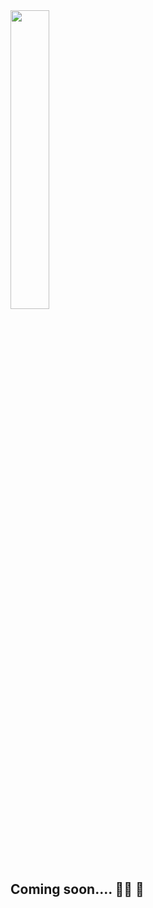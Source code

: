<img src="https://i.giphy.com/media/gRHpI3WwY6rsmcEQSC/giphy.webp" width="35%">

## Coming soon.... 👷‍♂️ 🚧